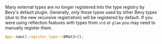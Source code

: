 Many external types are no longer registered into the type registry by Bevy's default plugin. Generally, only those types used by other Bevy types (due to the new recursive registration) will be registered by default. If you were using reflection features with types from `std` or `glam` you may need to manually register them.

```rust
App::new().register_type::<DMat3>();
```
